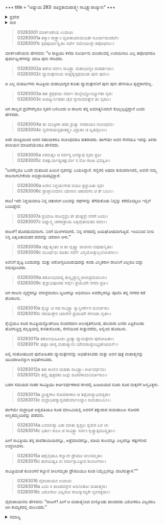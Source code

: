 +++
title = "ಅಧ್ಯಾಯ 283: ಪತಿವ್ರತಾಮಹಾತ್ಮ್ಯೇ ಸಾವಿತ್ರ್ಯುಪಾಖ್ಯಾನಃ"
+++

<details><summary>ಪ್ರವೇಶ</summary>


।।   ಓಂ ಓಂ ನಮೋ ನಾರಾಯಣಾಯ।।   ಶ್ರೀ ವೇದವ್ಯಾಸಾಯ ನಮಃ ।।

ಶ್ರೀ ಕೃಷ್ಣದ್ವೈಪಾಯನ ವೇದವ್ಯಾಸ ವಿರಚಿತ  

**ಶ್ರೀ ಮಹಾಭಾರತ**

**ಆರಣ್ಯಕ ಪರ್ವ**

**ದ್ರೌಪದೀಹರಣ ಪರ್ವ**

**ಅಧ್ಯಾಯ 283**

</details>


<details><summary>ಸಾರ</summary>

ಯಮನು ಸಾವಿತ್ರಿಗೆ ನೀಡಿದ ವರದಂತೆ ದ್ಯುಮತ್ಸೇನನು ರಾಜ್ಯವನ್ನು ಹಿಂದಿರುಗಿ ಪಡೆಯುವುದು (1-11). ಸಾವಿತ್ರ್ಯುಪಾಖ್ಯಾನವನ್ನು ಪೂರ್ಣಗೊಳಿಸಿ ಮಾರ್ಕಂಡೇಯನು ತೆರಳಿದುದು (12-16).

</details>



> 03283001 ಮಾರ್ಕಂಡೇಯ ಉವಾಚ।  
03283001a ತಸ್ಯಾಂ ರಾತ್ರ್ಯಾಂ ವ್ಯತೀತಾಯಾಮುದಿತೇ ಸೂರ್ಯಮಂಡಲೇ।  
03283001c ಕೃತಪೂರ್ವಾಹ್ಣಿಕಾಃ ಸರ್ವೇ ಸಮೇಯುಸ್ತೇ ತಪೋಧನಾಃ।।

ಮಾರ್ಕಂಡೇಯನು ಹೇಳಿದನು: “ಆ ರಾತ್ರಿಯು ಕಳೆದು ಸೂರ್ಯನು ಮಂಡಲದಲ್ಲಿ ಉದಯಿಸಲು ಎಲ್ಲ ತಪೋಧನರೂ ಪುರ್ವಾಹ್ನೀಕಗಳನ್ನು ಮಾಡಿ ಪುನಃ ಸೇರಿದರು.

> 03283002a ತದೇವ ಸರ್ವಂ ಸಾವಿತ್ರ್ಯಾ ಮಹಾಭಾಗ್ಯಂ ಮಹರ್ಷಯಃ।   
03283002c ದ್ಯುಮತ್ಸೇನಾಯ ನಾತೃಪ್ಯನ್ಕಥಯಂತಃ ಪುನಃ ಪುನಃ।।

ಆ ಎಲ್ಲ ಮಹರ್ಷಿಗಳು ಸಾವಿತ್ರಿಯ ಮಹಾಭಾಗ್ಯದ ಕುರಿತು ದ್ಯುಮತ್ಸೇನನಿಗೆ ಪುನಃ ಪುನಃ ಹೇಳಿಯೂ ತೃಪ್ತರಾಗಲಿಲ್ಲ.

> 03283003a ತತಃ ಪ್ರಕೃತಯಃ ಸರ್ವಾಃ ಶಾಲ್ವೇಭ್ಯೋಽಭ್ಯಾಗತಾ ನೃಪ।  
03283003c ಆಚಖ್ಯುರ್ನಿಹತಂ ಚೈವ ಸ್ವೇನಾಮಾತ್ಯೇನ ತಂ ನೃಪಂ।।

ಆಗ ಶಾಲ್ವದ ಪ್ರಜೆಗಳೆಲ್ಲರೂ ನೃಪನ ಬಳಿಬಂದು ಆ ರಾಜನು ತನ್ನ ಅಮಾತ್ಯನಿಂದಲೇ ಕೊಲ್ಲಲ್ಪಟ್ಟಿದ್ದಾನೆ ಎಂದು ಹೇಳಿದರು.

> 03283004a ತಂ ಮಂತ್ರಿಣಾ ಹತಂ ಶ್ರುತ್ವಾ ಸಸಹಾಯಂ ಸಬಾಂಧವಂ।  
03283004c ನ್ಯವೇದಯನ್ಯಥಾತತ್ತ್ವಂ ವಿದ್ರುತಂ ಚ ದ್ವಿಷದ್ಬಲಂ।।

ಅದೇ ಮಂತ್ರಿಯಿಂದ ಅವನ ಸಹಾಯಕರೂ ಸಬಾಂಧವರೂ ಹತರಾದರು. ಹಾಗೆಯೇ ಅವನ ಸೇನೆಯೂ ಇದನ್ನು ತಿಳಿದು ಪಲಾಯನ ಮಾಡಿದೆಯೆಂದೂ ಹೇಳಿದರು.

> 03283005a ಐಕಮತ್ಯಂ ಚ ಸರ್ವಸ್ಯ ಜನಸ್ಯಾಥ ನೃಪಂ ಪ್ರತಿ।  
03283005c ಸಚಕ್ಷುರ್ವಾಪ್ಯಚಕ್ಷುರ್ವಾ ಸ ನೋ ರಾಜಾ ಭವತ್ವಿತಿ।।

“ಜನರೆಲ್ಲರೂ ಒಂದೇ ಮತದಿಂದ ಹಿಂದಿನ ನೃಪನನ್ನು ಬಯಸಿದ್ದಾರೆ. ಕಣ್ಣಿರಲಿ ಅಥವಾ ಕುರುಡನಾಗಿರಲಿ, ಅವನೇ ನಮ್ಮ ರಾಜನಾಗಬೇಕೆಂದು ಅಭಿಪ್ರಾಯಪಟ್ಟಿದ್ದಾರೆ.

> 03283006a ಅನೇನ ನಿಶ್ಚಯೇನೇಹ ವಯಂ ಪ್ರಸ್ಥಾಪಿತಾ ನೃಪ।  
03283006c ಪ್ರಾಪ್ತಾನೀಮಾನಿ ಯಾನಾನಿ ಚತುರಂಗಂ ಚ ತೇ ಬಲಂ।।

ರಾಜ! ಇದೇ ನಿಶ್ಚಯಮಾಡಿ ನಿನ್ನ ಚತುರಂಗ ಬಲವನ್ನು ರಥಗಳನ್ನು ತೆಗೆದುಕೊಡು ನಿನ್ನನ್ನು ಕರೆದೊಯ್ಯಲು ಇಲ್ಲಿಗೆ ಬಂದಿದ್ದೇವೆ.

> 03283007a ಪ್ರಯಾಹಿ ರಾಜನ್ಭದ್ರಂ ತೇ ಘುಷ್ಟಸ್ತೇ ನಗರೇ ಜಯಃ।  
03283007c ಅಧ್ಯಾಸ್ಸ್ವ ಚಿರರಾತ್ರಾಯ ಪಿತೃಪೈತಾಮಹಂ ಪದಂ।।

ರಾಜನ್! ಹೊರಡುವವನಾಗು. ನಿನಗೆ ಮಂಗಳವಾಗಲಿ. ನಿನ್ನ ನಗರದಲ್ಲಿ ಜಯಘೋಷವಾಗುತ್ತಿದೆ. ಇಂದಿನಿಂದ ನೀನು ನಿನ್ನ ಪಿತೃಪಿತಾಮಹರ ಪದವನ್ನು ಚಿರವಾಗಿ ಆಳು.”

> 03283008a ಚಕ್ಷುಷ್ಮಂತಂ ಚ ತಂ ದೃಷ್ಟ್ವಾ ರಾಜಾನಂ ವಪುಷಾನ್ವಿತಂ।  
03283008c ಮೂರ್ಧಭಿಃ ಪತಿತಾಃ ಸರ್ವೇ ವಿಸ್ಮಯೋತ್ಫುಲ್ಲಲೋಚನಾಃ।।

ಅವನಿಗೆ ದೃಷ್ಟಿ ಬಂದುದನ್ನು ಮತ್ತು ಆರೋಗ್ಯದಿಂದಿರುವುದನ್ನು ಕಂಡು ವಿಸ್ಮಿತರಾಗಿ ರಾಜನಿಗೆ ಎಲ್ಲರೂ ಬಿದ್ದು ನಮಸ್ಕರಿಸಿದರು.

> 03283009a ತತೋಽಭಿವಾದ್ಯ ತಾನ್ವೃದ್ಧಾನ್ದ್ವಿಜಾನಾಶ್ರಮವಾಸಿನಃ।  
03283009c ತೈಶ್ಚಾಭಿಪೂಜಿತಃ ಸರ್ವೈಃ ಪ್ರಯಯೌ ನಗರಂ ಪ್ರತಿ।।

ಆಗ ರಾಜನು ವೃದ್ಧರನ್ನೂ ವನಾಶ್ರಮವಾಸಿ ದ್ವಿಜರನ್ನೂ ಅಭಿವಂದಿಸಿ ಅವರೆಲ್ಲರನ್ನೂ ಪೂಜಿಸಿ ತನ್ನ ನಗರದ ಕಡೆ ಹೊರಟನು.

> 03283010a ಶೈಬ್ಯಾ ಚ ಸಹ ಸಾವಿತ್ರ್ಯಾ ಸ್ವಾಸ್ತೀರ್ಣೇನ ಸುವರ್ಚಸಾ।   
03283010c ನರಯುಕ್ತೇನ ಯಾನೇನ ಪ್ರಯಯೌ ಸೇನಯಾ ವೃತಾ।।

ಶೈಬ್ಯೆಯೂ ಕೂಡ ಸಾವಿತ್ರಿಯನ್ನೊಡಗೂಡಿ ಸುಂದರವಾಗಿ ಅಲಂಕೃತಗೊಂಡ, ಹಲವಾರು ಜನರು ಎತ್ತಿಕೊಂಡು ಹೋಗುತ್ತಿದ್ದ ಪಲ್ಲಕ್ಕಿಯಲ್ಲಿ ಕುಳಿತುಕೊಂಡು, ಸೇನೆಯಿಂದ ಸುತ್ತುವರೆದು, ಅಲ್ಲಿಂದ ಹೊರಟಳು.

> 03283011a ತತೋಽಭಿಷಿಷಿಚುಃ ಪ್ರೀತ್ಯಾ ದ್ಯುಮತ್ಸೇನಂ ಪುರೋಹಿತಾಃ।  
03283011c ಪುತ್ರಂ ಚಾಸ್ಯ ಮಹಾತ್ಮಾನಂ ಯೌವರಾಜ್ಯೇಽಭ್ಯಷೇಚಯನ್।।

ಅಲ್ಲಿ ಸಂತೋಷದಿಂದ ಪುರೋಹಿತರು ದ್ಯುಮತ್ಸೇನನನ್ನು ಅಭಿಷೇಕಿಸಿದರು ಮತ್ತು ಅವನ ಪುತ್ರ ಮಹಾತ್ಮನನ್ನು ಯುವರಾಜನನ್ನಾಗಿ ಅಭಿಷೇಕಿಸಿದರು.

> 03283012a ತತಃ ಕಾಲೇನ ಮಹತಾ ಸಾವಿತ್ರ್ಯಾಃ ಕೀರ್ತಿವರ್ಧನಂ।  
03283012c ತದ್ವೈ ಪುತ್ರಶತಂ ಜಜ್ಞೇ ಶೂರಾಣಾಮನಿವರ್ತಿನಾಂ।।

ಬಹಳ ಸಮಯದ ನಂತರ ಸಾವಿತ್ರಿಯು ಕೀರ್ತಿವರ್ಧಕರಾದ ರಣದಲ್ಲಿ ಹಿಂಜರಿಯದ ನೂರು ಶೂರ ಮಕ್ಕಳಿಗೆ ಜನ್ಮವಿತ್ತಳು.

> 03283013a ಭ್ರಾತೄಣಾಂ ಸೋದರಾಣಾಂ ಚ ತಥೈವಾಸ್ಯಾಭವಚ್ಚತಂ।   
03283013c ಮದ್ರಾಧಿಪಸ್ಯಾಶ್ವಪತೇರ್ಮಾಲವ್ಯಾಂ ಸುಮಹಾಬಲಂ।।

ಹಾಗೆಯೇ  ಮದ್ರಾಧಿಪ ಅಶ್ವಪತಿಯೂ ಕೂಡ ಮಾಲವಿಯಲ್ಲಿ ಅವಳಿಗೆ ತಕ್ಕುದಾದ ಸುಮಹಾಬಲ ಸೋದರ ಅಣ್ಣತಮ್ಮಂದಿರನ್ನು ಪಡೆದನು.

> 03283014a ಏವಮಾತ್ಮಾ ಪಿತಾ ಮಾತಾ ಶ್ವಶ್ರೂಃ ಶ್ವಶುರ ಏವ ಚ।  
03283014c ಭರ್ತುಃ ಕುಲಂ ಚ ಸಾವಿತ್ರ್ಯಾ ಸರ್ವಂ ಕೃಚ್ಚ್ರಾತ್ಸಮುದ್ಧೃತಂ।।

ಹೀಗೆ ಸಾವಿತ್ರಿಯು ತನ್ನ ತಂದೆತಾಯಿಯರನ್ನೂ, ಅತ್ತೆಮಾವರನ್ನೂ, ಪತಿಯ ಕುಲವನ್ನೂ ಎಲ್ಲರನ್ನೂ ಕಷ್ಟಗಳಿಂದ ಉದ್ಧರಿಸಿದಳು.

> 03283015a ತಥೈವೈಷಾಪಿ ಕಲ್ಯಾಣೀ ದ್ರೌಪದೀ ಶೀಲಸಮ್ಮತಾ।  
03283015c ತಾರಯಿಷ್ಯತಿ ವಃ ಸರ್ವಾನ್ಸಾವಿತ್ರೀವ ಕುಲಾಂಗನಾ।।

ಸಾವಿತ್ರಿಯಂತೆ ಕುಲಾಂಗನೆ ಕಲ್ಯಾಣಿ ಶೀಲಸಮ್ಮತಾ ದ್ರೌಪದಿಯೂ ಕೂಡ ನಿಮ್ಮೆಲ್ಲರನ್ನೂ ದಾಟಿಸುತ್ತಾಳೆ.””

> 03283016 ವೈಶಂಪಾಯನ ಉವಾಚ।  
03283016a ಏವಂ ಸ ಪಾಂಡವಸ್ತೇನ ಅನುನೀತೋ ಮಹಾತ್ಮನಾ।  
03283016c ವಿಶೋಕೋ ವಿಜ್ವರೋ ರಾಜನ್ಕಾಮ್ಯಕೇ ನ್ಯವಸತ್ತದಾ।।

ವೈಶಂಪಾಯನನು ಹೇಳಿದನು: “ರಾಜನ್! ಹೀಗೆ ಆ ಮಹಾತ್ಮನಿಂದ ಬೀಳ್ಕೊಂಡು ಪಾಂಡವರು ವಿಶೋಕರೂ ವಿಜ್ವರರೂ ಆಗಿ ಕಾಮ್ಯಕದಲ್ಲಿ ವಾಸಿಸಿದರು.”

<details><summary>ಸಮಾಪ್ತಿ</summary>


ಇತಿ ಶ್ರೀ ಮಹಾಭಾರತೇ ಆರಣ್ಯಕಪರ್ವಣಿ ದ್ರೌಪದೀಹರಣಪರ್ವಣಿ ಪತಿವ್ರತಾಮಹಾತ್ಮ್ಯೇ ಸಾವಿತ್ರ್ಯುಪಾಖ್ಯಾನೇ ತ್ರ್ಯಶೀತ್ಯಧಿಕದ್ವಿಶತತಮೋಽಧ್ಯಾಯಃ।  
ಇದು ಮಹಾಭಾರತದ ಆರಣ್ಯಕಪರ್ವದಲ್ಲಿ ದ್ರೌಪದೀಹರಣಪರ್ವದಲ್ಲಿ ಪತಿವ್ರತಾಮಹಾತ್ಮ್ಯೆಯಲ್ಲಿ ಸಾವಿತ್ರ್ಯುಪಾಖ್ಯಾನದಲ್ಲಿ ಇನ್ನೂರಾಎಂಭತ್ಮೂರನೆಯ ಅಧ್ಯಾಯವು.
ಇತಿ ಶ್ರೀ ಮಹಾಭಾರತೇ ಆರಣ್ಯಕಪರ್ವಣಿ ದ್ರೌಪದೀಹರಣಪರ್ವಃ।  
ಇದು ಮಹಾಭಾರತದ ಆರಣ್ಯಕಪರ್ವದಲ್ಲಿ ದ್ರೌಪದೀಹರಣಪರ್ವವು.
ಇದೂವರೆಗಿನ ಒಟ್ಟು ಮಹಾಪರ್ವಗಳು-2/18, ಉಪಪರ್ವಗಳು-42/100, ಅಧ್ಯಾಯಗಳು-580/1995, ಶ್ಲೋಕಗಳು-19409/73784.


</details>
